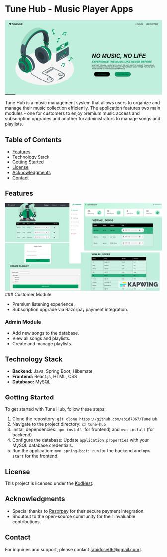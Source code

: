 # Tune Hub - Music Player Apps
<img src="https://github.com/abid7867/TuneHubSongs/blob/main/image/Screenshot%20(154).png" alt="abidhussain" />

Tune Hub is a music management system that allows users to organize and manage their music collection efficiently. The application features two main modules - one for customers to enjoy premium music access and subscription upgrades and another for administrators to manage songs and playlists.

## Table of Contents

- [Features](#features)
- [Technology Stack](#technology-stack)
- [Getting Started](#getting-started)
- [License](#license)
- [Acknowledgments](#acknowledgments)
- [Contact](#contact)

## Features
<img src="https://github.com/abid7867/TuneHubSongs/blob/main/image.jpeg" alt="abid" />
### Customer Module

- Premium listening experience.
- Subscription upgrade via Razorpay payment integration.

### Admin Module

- Add new songs to the database.
- View all songs and playlists.
- Create and manage playlists.

## Technology Stack

- **Backend:** Java, Spring Boot, Hibernate
- **Frontend:** React.js, HTML, CSS
- **Database:** MySQL

## Getting Started

To get started with Tune Hub, follow these steps:

1. Clone the repository: `git clone https://github.com/abid7867/TuneHub`
2. Navigate to the project directory: `cd tune-hub`
3. Install dependencies: `npm install` (for frontend) and `mvn install` (for backend)
4. Configure the database: Update `application.properties` with your MySQL database credentials.
5. Run the application: `mvn spring-boot: run` for the backend and `npm start` for the frontend.


## License

This project is licensed under the [KodNest](LICENSE.md).

## Acknowledgments

- Special thanks to [Razorpay](https://razorpay.com/) for their secure payment integration.
- Shoutout to the open-source community for their invaluable contributions.

## Contact

For inquiries and support, please contact [abidcse06@gmail.com].
